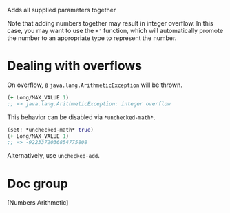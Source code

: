 Adds all supplied parameters together

Note that adding numbers together may result in integer overflow. In this case,
you may want to use the `+'` function, which will automatically promote the
number to an appropriate type to represent the number.


Dealing with overflows
======================

On overflow, a `java.lang.ArithmeticException` will be thrown.

```Clojure
(+ Long/MAX_VALUE 1)
;; => java.lang.ArithmeticException: integer overflow
```

This behavior can be disabled via `*unchecked-math*`.

```Clojure
(set! *unchecked-math* true)
(+ Long/MAX_VALUE 1)
;; => -9223372036854775808
```

Alternatively, use `unchecked-add`.


Doc group
=========
[Numbers Arithmetic]
